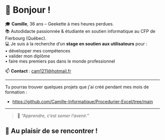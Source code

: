 # 👋 Bonjour !

🎓 **Camille**, 36 ans – Geekette à mes heures perdues.  
📚 Autodidacte passionnée & étudiante en soutien informatique au CFP de Fierbourg (Québec).  
💻 Je suis à la recherche d’un **stage en soutien aux utilisateurs** pour :  
• développer mes compétences  
• valider mon diplôme  
• faire mes premiers pas dans le monde professionnel  

📫 **Contact** : [cam1211@hotmail.fr](mailto:cam1211@hotmail.fr)

---

Tu pourras trouver quelques projets que j'ai créé pendant mes mois de formation :  
- https://github.com/Camille-Informatique/Procedurier-Excel/tree/main 

---

> 🌱 _“Apprendre, c’est semer l’avenir.”_

## 🙌 Au plaisir de se rencontrer !



